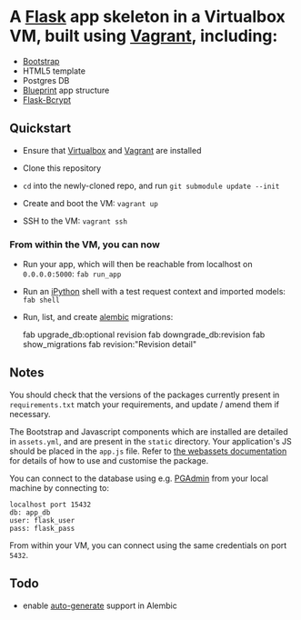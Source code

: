 # A [Flask](http://flask.pocoo.org) app skeleton in a Virtualbox VM, built using [Vagrant](http://vagrantup.com), including:

- [Bootstrap](http://twitter.github.com/bootstrap/)
- HTML5 template
- Postgres DB
- [Blueprint](http://flask.pocoo.org/docs/blueprints/) app structure
- [Flask-Bcrypt](http://packages.python.org/Flask-Bcrypt/)

## Quickstart
- Ensure that [Virtualbox](https://www.virtualbox.org/wiki/Downloads) and [Vagrant](http://downloads.vagrantup.com/) are installed
- Clone this repository
- `cd` into the newly-cloned repo, and run `git submodule update --init`
- Create and boot the VM: `vagrant up`

- SSH to the VM: `vagrant ssh`

### From within the VM, you can now  

- Run your app, which will then be reachable from localhost on `0.0.0.0:5000`: `fab run_app`
- Run an [iPython](http://ipython.org) shell with a test request context and imported models: `fab shell`
- Run, list, and create [alembic](http://alembic.readthedocs.org/en/latest/) migrations:

    fab upgrade_db:optional revision
    fab downgrade_db:revision
    fab show_migrations
    fab revision:"Revision detail"


## Notes

You should check that the versions of the packages currently present in `requirements.txt` match your requirements, and update / amend them if necessary.

The Bootstrap and Javascript components which are installed are detailed in `assets.yml`, and are present in the `static` directory. Your application's JS should be placed in the `app.js` file. Refer to [the webassets documentation](http://webassets.readthedocs.org/en/latest/) for details of how to use and customise the package.

You can connect to the database using e.g. [PGAdmin](http://www.pgadmin.org) from your local machine by connecting to:

    localhost port 15432
    db: app_db
    user: flask_user
    pass: flask_pass

From within your VM, you can connect using the same credentials on port `5432`.

## Todo

- enable [auto-generate](https://alembic.readthedocs.org/en/latest/tutorial.html#auto-generating-migrations) support in Alembic

